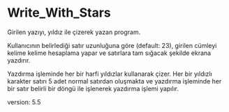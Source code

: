 # Write_With_Stars
Girilen yazıyı, yıldız ile çizerek yazan program.


Kullanıcının belirlediği satır uzunluğuna göre (default: 23), girilen cümleyi
kelime kelime hesaplama yapar ve satırlara tam sığacak şekilde ekrana yazdırır.

Yazdırma işleminde her bir harfi yıldızlar kullanarak çizer.
Her bir yıldızlı karakter satırı 5 adet normal satırdan oluşmakta ve yazdırma 
işleminde her bir satır belirli bir döngü ile işlenerek yazdırma işlemi yapılır.

version: 5.5

